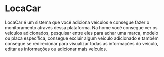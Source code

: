 # LocaCar
LocaCar é um sistema que você adiciona veículos e consegue fazer o monitoramento através dessa plataforma.
Na home você consegue ver os veículos adicionados, pesquisar entre eles para achar uma marca, modelo ou placa específica, consegue excluir algum veículo adicionado e também consegue se redirecionar para visualizar todas as informações do veículo, editar as informações ou adicionar mais veículos.
